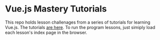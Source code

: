 # Vue.js Mastery Tutorials

This repo holds lesson challenages from a series of tutorials for learning
Vue.js. The tutorials
[are here](https://www.vuemastery.com/courses/intro-to-vue-js/vue-instance).
To run the program lessons, just simiply load each lesson's index page in the
browser.
